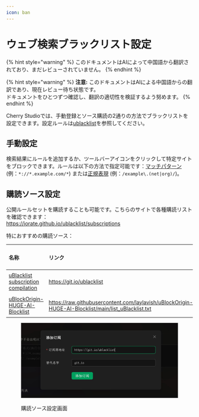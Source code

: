 ```yaml
---
icon: ban
---
```

# ウェブ検索ブラックリスト設定


{% hint style="warning" %}
このドキュメントはAIによって中国語から翻訳されており、まだレビューされていません。
{% endhint %}




{% hint style="warning" %}
**注意:** このドキュメントはAIによる中国語からの翻訳であり、現在レビュー待ち状態です。  
ドキュメントをひとつずつ確認し、翻訳の適切性を検証するよう努めます。
{% endhint %}

Cherry Studioでは、手動登録とソース購読の2通りの方法でブラックリストを設定できます。設定ルールは[ublacklist](https://github.com/iorate/ublacklist)を参照してください。

## 手動設定

検索結果にルールを追加するか、ツールバーアイコンをクリックして特定サイトをブロックできます。ルールは以下の方法で指定可能です：[マッチパターン](https://developer.mozilla.org/zh-CN/docs/mozilla/add-ons/webextensions/match_patterns) (例：`*://*.example.com/*`) または[正規表現](https://developer.mozilla.org/zh-CN/docs/web/javascript/guide/regular_expressions) (例：`/example\.(net|org)/`)。

## 購読ソース設定

公開ルールセットを購読することも可能です。こちらのサイトで各種購読リストを確認できます：  
https://iorate.github.io/ublacklist/subscriptions

特におすすめの購読ソース：

| 名称                                                                                                      | リンク                                                                                                                             | タイプ   |
| :-------------------------------------------------------------------------------------------------------- | :--------------------------------------------------------------------------------------------------------------------------------- | :------- |
| [uBlacklist subscription compilation](https://github.com/eallion/uBlacklist-subscription-compilation)     | https://git.io/ublacklist                                                                                                          | 中国語   |
| [uBlockOrigin-HUGE-AI-Blocklist](https://github.com/laylavish/uBlockOrigin-HUGE-AI-Blocklist)             | https://raw.githubusercontent.com/laylavish/uBlockOrigin-HUGE-AI-Blocklist/main/list_uBlacklist.txt                                | AI生成   |

<figure><img src="../.gitbook/assets/blacklist1.jpg" alt=""><figcaption><p>購読ソース設定画面</p></figcaption></figure>